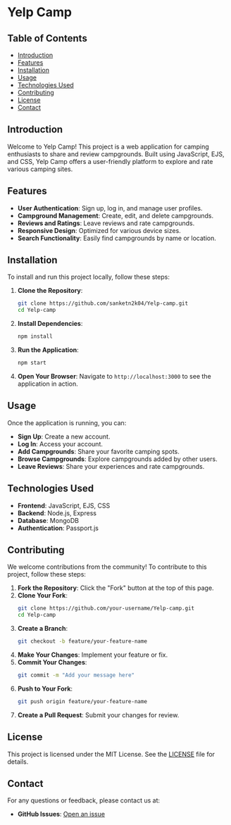 # Yelp Camp


## Table of Contents
- [Introduction](#introduction)
- [Features](#features)
- [Installation](#installation)
- [Usage](#usage)
- [Technologies Used](#technologies-used)
- [Contributing](#contributing)
- [License](#license)
- [Contact](#contact)

## Introduction
Welcome to Yelp Camp! This project is a web application for camping enthusiasts to share and review campgrounds. Built using JavaScript, EJS, and CSS, Yelp Camp offers a user-friendly platform to explore and rate various camping sites.

## Features
- **User Authentication**: Sign up, log in, and manage user profiles.
- **Campground Management**: Create, edit, and delete campgrounds.
- **Reviews and Ratings**: Leave reviews and rate campgrounds.
- **Responsive Design**: Optimized for various device sizes.
- **Search Functionality**: Easily find campgrounds by name or location.

## Installation
To install and run this project locally, follow these steps:

1. **Clone the Repository**:
    ```bash
    git clone https://github.com/sanketn2k04/Yelp-camp.git
    cd Yelp-camp
    ```

2. **Install Dependencies**:
    ```bash
    npm install
    ```

3. **Run the Application**:
    ```bash
    npm start
    ```

4. **Open Your Browser**:
    Navigate to `http://localhost:3000` to see the application in action.

## Usage
Once the application is running, you can:
- **Sign Up**: Create a new account.
- **Log In**: Access your account.
- **Add Campgrounds**: Share your favorite camping spots.
- **Browse Campgrounds**: Explore campgrounds added by other users.
- **Leave Reviews**: Share your experiences and rate campgrounds.

## Technologies Used
- **Frontend**: JavaScript, EJS, CSS
- **Backend**: Node.js, Express
- **Database**: MongoDB
- **Authentication**: Passport.js

## Contributing
We welcome contributions from the community! To contribute to this project, follow these steps:

1. **Fork the Repository**: Click the "Fork" button at the top of this page.
2. **Clone Your Fork**:
    ```bash
    git clone https://github.com/your-username/Yelp-camp.git
    cd Yelp-camp
    ```
3. **Create a Branch**:
    ```bash
    git checkout -b feature/your-feature-name
    ```
4. **Make Your Changes**: Implement your feature or fix.
5. **Commit Your Changes**:
    ```bash
    git commit -m "Add your message here"
    ```
6. **Push to Your Fork**:
    ```bash
    git push origin feature/your-feature-name
    ```
7. **Create a Pull Request**: Submit your changes for review.

## License
This project is licensed under the MIT License. See the [LICENSE](LICENSE) file for details.

## Contact
For any questions or feedback, please contact us at:
- **GitHub Issues**: [Open an issue](https://github.com/sanketn2k04/Yelp-camp/issues)
